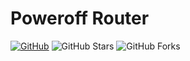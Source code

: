 # Poweroff Router
[![GitHub](https://img.shields.io/github/license/BFTHome/luci-app-poweroff?label=LICENSE&logo=github&logoColor=%20)](https://github.com/BFTHome/luci-app-poweroff/blob/master/LICENSE)
![GitHub Stars](https://img.shields.io/github/stars/BFTHome/luci-app-poweroff.svg?style=flat&logo=appveyor&label=Stars&logo=github)
![GitHub Forks](https://img.shields.io/github/forks/BFTHome/luci-app-poweroff.svg?style=flat&logo=appveyor&label=Forks&logo=github)
